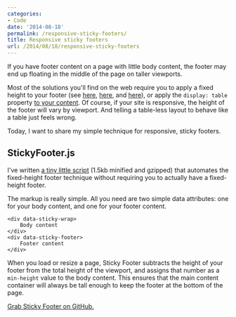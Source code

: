 ```yaml
---
categories:
- Code
date: '2014-08-18'
permalink: /responsive-sticky-footers/
title: Responsive sticky footers
url: /2014/08/18/responsive-sticky-footers
---
```


If you have footer content on a page with little body content, the footer may end up floating in the middle of the page on taller viewports.

Most of the solutions you'll find on the web require you to apply a fixed height to your footer (see [here](http://css-tricks.com/snippets/css/sticky-footer/), [here](http://ryanfait.com/resources/footer-stick-to-bottom-of-page/), and [here](http://ryanfait.com/resources/footer-stick-to-bottom-of-page/)), or apply the `display: table` property [to your content](http://timothy-long.com/responsive-sticky-footer/). Of course, if your site is responsive, the height of the footer will vary by viewport. And telling a table-less layout to behave like a table just feels wrong.

Today, I want to share my simple technique for responsive, sticky footers.

<!--more-->

## StickyFooter.js

I've written [a tiny little script](https://github.com/cferdinandi/sticky-footer) (1.5kb minified and gzipped) that automates the fixed-height footer technique without requiring you to actually have a fixed-height footer.

The markup is really simple. All you need are two simple data attributes: one for your body content, and one for your footer content.

```language-markup
<div data-sticky-wrap>
    Body content
</div>
<div data-sticky-footer>
    Footer content
</div>
```

When you load or resize a page, Sticky Footer subtracts the height of your footer from the total height of the viewport, and assigns that number as a `min-height` value to the body content. This ensures that the main content container will always be tall enough to keep the footer at the bottom of the page.

[Grab Sticky Footer on GitHub.](https://github.com/cferdinandi/sticky-footer)